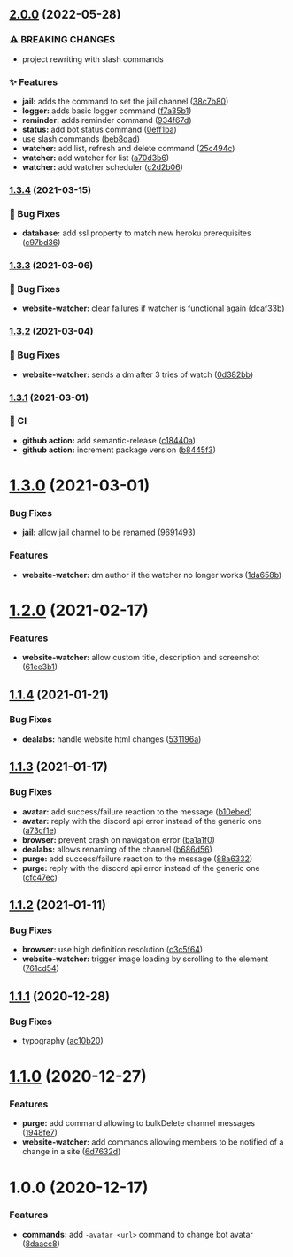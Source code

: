 ## [2.0.0](https://github.com/ohanqo/bistro-bot/compare/v1.3.4...v2.0.0) (2022-05-28)


### ⚠ BREAKING CHANGES

* project rewriting with slash commands

### :sparkles: Features

* **jail:** adds the command to set the jail channel ([38c7b80](https://github.com/ohanqo/bistro-bot/commit/38c7b80f68c13008adc69ae368b215c4a1b2c5d9))
* **logger:** adds basic logger command ([f7a35b1](https://github.com/ohanqo/bistro-bot/commit/f7a35b19418f9e366496b8d4d4beb0bbf1b9d3c8))
* **reminder:** adds reminder command ([934f67d](https://github.com/ohanqo/bistro-bot/commit/934f67d694a9ec70839c388bc489a6931b229979))
* **status:** add bot status command ([0eff1ba](https://github.com/ohanqo/bistro-bot/commit/0eff1ba2ff3112deada8416765121dcfed124245))
* use slash commands ([beb8dad](https://github.com/ohanqo/bistro-bot/commit/beb8dadd696d0b8a7b70552d78a7ed134e25db2c))
* **watcher:** add list, refresh and delete command ([25c494c](https://github.com/ohanqo/bistro-bot/commit/25c494cd8e7dfe42c09b1d8b4c405db46556ca19))
* **watcher:** add watcher for list ([a70d3b6](https://github.com/ohanqo/bistro-bot/commit/a70d3b67271dcf67cbb00b967da602567e94d03a))
* **watcher:** add watcher scheduler ([c2d2b06](https://github.com/ohanqo/bistro-bot/commit/c2d2b06ac98af6fb6c0cdd6debfcadff873efdf6))

### [1.3.4](https://github.com/ohanqo/bistro-bot/compare/v1.3.3...v1.3.4) (2021-03-15)


### :bug: Bug Fixes

* **database:** add ssl property to match new heroku prerequisites ([c97bd36](https://github.com/ohanqo/bistro-bot/commit/c97bd36b58e0cd703b8a018fe604e3900d7d694e))

### [1.3.3](https://github.com/ohanqo/bistro-bot/compare/v1.3.2...v1.3.3) (2021-03-06)


### :bug: Bug Fixes

* **website-watcher:** clear failures if watcher is functional again ([dcaf33b](https://github.com/ohanqo/bistro-bot/commit/dcaf33b4fc7ca3bed8a501eaf436e72c9763fc4c))

### [1.3.2](https://github.com/ohanqo/bistro-bot/compare/v1.3.1...v1.3.2) (2021-03-04)


### :bug: Bug Fixes

* **website-watcher:** sends a dm after 3 tries of watch ([0d382bb](https://github.com/ohanqo/bistro-bot/commit/0d382bb02b996f2e627d98905b259cdea719a05a))

### [1.3.1](https://github.com/ohanqo/bistro-bot/compare/v1.3.0...v1.3.1) (2021-03-01)


### :repeat: CI

* **github action:** add semantic-release ([c18440a](https://github.com/ohanqo/bistro-bot/commit/c18440acec122db03c56fcfcbaafd410b200f3e8))
* **github action:** increment package version ([b8445f3](https://github.com/ohanqo/bistro-bot/commit/b8445f3c50edded34b60cf4429ac3d9075339285))

# [1.3.0](https://github.com/ohanqo/bistro-bot/compare/v1.2.0...v1.3.0) (2021-03-01)


### Bug Fixes

* **jail:** allow jail channel to be renamed ([9691493](https://github.com/ohanqo/bistro-bot/commit/96914933b01f5243bd85bc7bf51cef26c3bac0a8))


### Features

* **website-watcher:** dm author if the watcher no longer works ([1da658b](https://github.com/ohanqo/bistro-bot/commit/1da658bc7ee72d20ca431f694b0c523afc89ea16))

# [1.2.0](https://github.com/ohanqo/bistro-bot/compare/v1.1.4...v1.2.0) (2021-02-17)


### Features

* **website-watcher:** allow custom title, description and screenshot ([61ee3b1](https://github.com/ohanqo/bistro-bot/commit/61ee3b122bfcf97a156a1a1319ff4b3d36010c3e))

## [1.1.4](https://github.com/ohanqo/bistro-bot/compare/v1.1.3...v1.1.4) (2021-01-21)


### Bug Fixes

* **dealabs:** handle website html changes ([531196a](https://github.com/ohanqo/bistro-bot/commit/531196a8228baca5b7fcf5a06a0a344ba6f38faf))

## [1.1.3](https://github.com/ohanqo/bistro-bot/compare/v1.1.2...v1.1.3) (2021-01-17)


### Bug Fixes

* **avatar:** add success/failure reaction to the message ([b10ebed](https://github.com/ohanqo/bistro-bot/commit/b10ebed3b2d511b116b200280fdb7a9d12cbe676))
* **avatar:** reply with the discord api error instead of the generic one ([a73cf1e](https://github.com/ohanqo/bistro-bot/commit/a73cf1ee7aaa5ff01ee49630e7164f066709a96b))
* **browser:** prevent crash on navigation error ([ba1a1f0](https://github.com/ohanqo/bistro-bot/commit/ba1a1f04d2370900030e54577d4fecd567da1c78))
* **dealabs:** allows renaming of the channel ([b686d56](https://github.com/ohanqo/bistro-bot/commit/b686d56d8966c2ceb5041d0d3996f0e5e6dce323))
* **purge:** add success/failure reaction to the message ([88a6332](https://github.com/ohanqo/bistro-bot/commit/88a6332cbfd0a3902c103b147395ee49446b1709))
* **purge:** reply with the discord api error instead of the generic one ([cfc47ec](https://github.com/ohanqo/bistro-bot/commit/cfc47ec03936fae4e21a3d4bb4dc468e7b56575d))

## [1.1.2](https://github.com/ohanqo/bistro-bot/compare/v1.1.1...v1.1.2) (2021-01-11)


### Bug Fixes

* **browser:** use high definition resolution ([c3c5f64](https://github.com/ohanqo/bistro-bot/commit/c3c5f644ac7a8c5c05733c46af62c68009e4cd38))
* **website-watcher:** trigger image loading by scrolling to the element ([761cd54](https://github.com/ohanqo/bistro-bot/commit/761cd546b315a579839674553ea5c7758804dca1))

## [1.1.1](https://github.com/ohanqo/bistro-bot/compare/v1.1.0...v1.1.1) (2020-12-28)


### Bug Fixes

* typography ([ac10b20](https://github.com/ohanqo/bistro-bot/commit/ac10b20ad530b403eb4e48356fdc3e9e716806fb))

# [1.1.0](https://github.com/ohanqo/bistro-bot/compare/v1.0.0...v1.1.0) (2020-12-27)


### Features

* **purge:** add command allowing to bulkDelete channel messages ([1948fe7](https://github.com/ohanqo/bistro-bot/commit/1948fe76a62ba9acedb1d9ac0b1afe5043f7ee75))
* **website-watcher:** add commands allowing members to be notified of a change in a site ([6d7632d](https://github.com/ohanqo/bistro-bot/commit/6d7632d7611b6e2a6218a185c3bf151fe4b1d724))

# 1.0.0 (2020-12-17)


### Features

* **commands:** add `-avatar <url>` command to change bot avatar ([8daacc8](https://github.com/ohanqo/bistro-bot/commit/8daacc83f48da50e8363ff1599698403451737d0))
